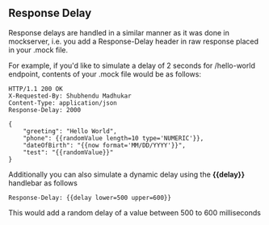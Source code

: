 ## Response Delay

Response delays are handled in a similar manner as it was done in mockserver, i.e. you add a Response-Delay header in raw response placed in your .mock file.

For example, if you'd like to simulate a delay of 2 seconds for /hello-world endpoint, contents of your .mock file would be as follows:

```
HTTP/1.1 200 OK
X-Requested-By: Shubhendu Madhukar
Content-Type: application/json
Response-Delay: 2000

{
    "greeting": "Hello World",
    "phone": {{randomValue length=10 type='NUMERIC'}},
    "dateOfBirth": "{{now format='MM/DD/YYYY'}}",
    "test": "{{randomValue}}"
}
```

Additionally you can also simulate a dynamic delay using the **{{delay}}** handlebar as follows

```
Response-Delay: {{delay lower=500 upper=600}}
```

This would add a random delay of a value between 500 to 600 milliseconds

